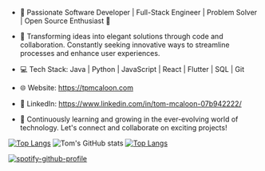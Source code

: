 - 🚀 Passionate Software Developer | Full-Stack Engineer | Problem Solver | Open Source Enthusiast 🌟

- 🎯 Transforming ideas into elegant solutions through code and collaboration. Constantly seeking innovative ways to streamline processes and enhance user experiences.

- 💻 Tech Stack: Java | Python | JavaScript | React | Flutter | SQL | Git

- 🌐 Website: https://tpmcaloon.com
- 🔗 LinkedIn: https://www.linkedin.com/in/tom-mcaloon-07b942222/

- 🌱 Continuously learning and growing in the ever-evolving world of technology. Let's connect and collaborate on exciting projects!

[![Top Langs](https://github-readme-stats.vercel.app/api/top-langs/?username=tpmcaloon)](https://github.com/anuraghazra/github-readme-stats)
![Tom's GitHub stats](https://github-readme-stats.vercel.app/api?username=tpmcaloon&show_icons=true&theme=react)
[![Top Langs](https://github-readme-stats.vercel.app/api/top-langs/?username=tpmcaloon&layout=pie)](https://github.com/anuraghazra/github-readme-stats)

[![spotify-github-profile](https://spotify-github-profile.vercel.app/api/view?uid=tpmcaloon98&cover_image=true&theme=default&show_offline=true&background_color=121212&interchange=false&bar_color=53b14f&bar_color_cover=true)](https://github.com/kittinan/spotify-github-profile)

<!---
tpmcaloon/tpmcaloon is a ✨ special ✨ repository because its `README.md` (this file) appears on your GitHub profile.
You can click the Preview link to take a look at your changes.
--->
